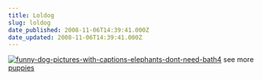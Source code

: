 ```yaml
---
title: Loldog
slug: loldog
date_published: 2008-11-06T14:39:41.000Z
date_updated: 2008-11-06T14:39:41.000Z
---
```


[![funny-dog-pictures-with-captions-elephants-dont-need-bath4](http://ihasahotdog.wordpress.com/files/2008/11/funny-dog-pictures-elephants-dont-need-bath4.jpg)](http://ihasahotdog.com/2008/11/06/funny-dog-pictures-no-elefuntz-dont-needz/)
see more [puppies](http://ihasahotdog.com)
